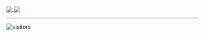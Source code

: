 <a href="https://github.com/afritzler/">
  <img align="center" src="https://github-readme-stats.vercel.app/api?username=afritzler&count_private=true&show_icons=true&include_all_commits=true&theme=dracula" />
</a>
<a href="https://github.com/afritzler/">
  <img align="center" src="https://github-readme-stats.vercel.app/api/top-langs/?username=afritzler&hide=javascript,html,css&layout=compact&langs_count=20&theme=dracula" />
</a>

---

![visitors](https://visitor-badge.glitch.me/badge?page_id=afritzler.github)

<!--
**afritzler/afritzler** is a ✨ _special_ ✨ repository because its `README.md` (this file) appears on your GitHub profile.

Here are some ideas to get you started:

- 🔭 I’m currently working on ...
- 🌱 I’m currently learning ...
- 👯 I’m looking to collaborate on ...
- 🤔 I’m looking for help with ...
- 💬 Ask me about ...
- 📫 How to reach me: ...
- 😄 Pronouns: ...
- ⚡ Fun fact: ...
-->
